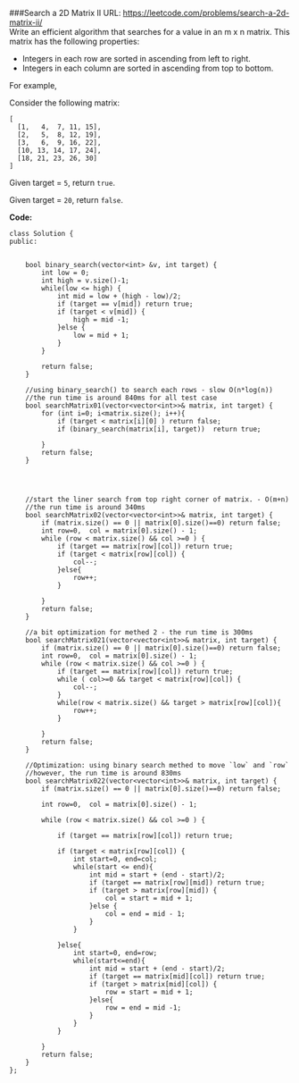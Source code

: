###Search a 2D Matrix II
URL: https://leetcode.com/problems/search-a-2d-matrix-ii/</br>
Write an efficient algorithm that searches for a value in an m x n matrix. This matrix has the following properties:

- Integers in each row are sorted in ascending from left to right.
- Integers in each column are sorted in ascending from top to bottom.

For example,

Consider the following matrix:

	[
	  [1,   4,  7, 11, 15],
	  [2,   5,  8, 12, 19],
	  [3,   6,  9, 16, 22],
	  [10, 13, 14, 17, 24],
	  [18, 21, 23, 26, 30]
	]

Given target = `5`, return `true`.

Given target = `20`, return `false`.

__Code:__

	class Solution {
	public:
	    
	    
	    bool binary_search(vector<int> &v, int target) {
	        int low = 0;
	        int high = v.size()-1;
	        while(low <= high) {
	            int mid = low + (high - low)/2;
	            if (target == v[mid]) return true;
	            if (target < v[mid]) {
	                high = mid -1;
	            }else {
	                low = mid + 1;
	            }
	        }
	        
	        return false;
	    }
	    
	    //using binary_search() to search each rows - slow O(n*log(n))
	    //the run time is around 840ms for all test case
	    bool searchMatrix01(vector<vector<int>>& matrix, int target) {
	        for (int i=0; i<matrix.size(); i++){
	            if (target < matrix[i][0] ) return false;
	            if (binary_search(matrix[i], target))  return true;

	        }
	        return false;
	    }
	    
	    
	    
	    
	    //start the liner search from top right corner of matrix. - O(m+n)
	    //the run time is around 340ms
	    bool searchMatrix02(vector<vector<int>>& matrix, int target) {
	        if (matrix.size() == 0 || matrix[0].size()==0) return false;
	        int row=0,  col = matrix[0].size() - 1; 
	        while (row < matrix.size() && col >=0 ) {
	            if (target == matrix[row][col]) return true;
	            if (target < matrix[row][col]) {
	                col--;
	            }else{
	                row++;
	            }
	            
	        }
	        return false;
	    }
	    
	    //a bit optimization for methed 2 - the run time is 300ms
	    bool searchMatrix021(vector<vector<int>>& matrix, int target) {
	        if (matrix.size() == 0 || matrix[0].size()==0) return false;
	        int row=0,  col = matrix[0].size() - 1; 
	        while (row < matrix.size() && col >=0 ) {
	            if (target == matrix[row][col]) return true;
	            while ( col>=0 && target < matrix[row][col]) {
	                col--;
	            }
	            while(row < matrix.size() && target > matrix[row][col]){
	                row++;
	            }
	            
	        }
	        return false;
	    }

	    //Optimization: using binary search methed to move `low` and `row` 
	    //however, the run time is around 830ms
	    bool searchMatrix022(vector<vector<int>>& matrix, int target) {
	        if (matrix.size() == 0 || matrix[0].size()==0) return false;
	        
	        int row=0,  col = matrix[0].size() - 1; 
	        
	        while (row < matrix.size() && col >=0 ) {
	            
	            if (target == matrix[row][col]) return true;
	            
	            if (target < matrix[row][col]) {
	                int start=0, end=col;
	                while(start <= end){
	                    int mid = start + (end - start)/2;
	                    if (target == matrix[row][mid]) return true;
	                    if (target > matrix[row][mid]) {
	                        col = start = mid + 1;
	                    }else {
	                        col = end = mid - 1;
	                    }
	                }
	                
	            }else{
	                int start=0, end=row;
	                while(start<=end){
	                    int mid = start + (end - start)/2;
	                    if (target == matrix[mid][col]) return true;
	                    if (target > matrix[mid][col]) {
	                        row = start = mid + 1;
	                    }else{
	                        row = end = mid -1;
	                    }
	                }
	            }
	            
	        }
	        return false;
	    }
	};